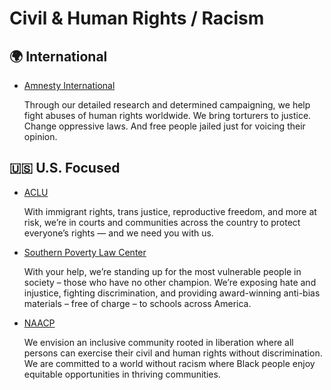 # Civil & Human Rights / Racism

## 🌍 International

- [Amnesty International](https://www.amnesty.org/)

  Through our detailed research and determined campaigning, we help fight abuses of human rights worldwide. We bring torturers to justice. Change oppressive laws. And free people jailed just for voicing their opinion.


## 🇺🇸 U.S. Focused

- [ACLU](https://www.aclu.org/)

  With immigrant rights, trans justice, reproductive freedom, and more at risk, we’re in courts and communities across the country to protect everyone’s rights — and we need you with us.

- [Southern Poverty Law Center](https://www.splcenter.org/)
  
  With your help, we’re standing up for the most vulnerable people in society – those who have no other champion. We’re exposing hate and injustice, fighting discrimination, and providing award-winning anti-bias materials – free of charge – to schools across America.


- [NAACP](https://www.naacp.org/)

  We envision an inclusive community rooted in liberation where all persons can exercise their civil and human rights without discrimination. We are committed to a world without racism where Black people enjoy equitable opportunities in thriving communities.
